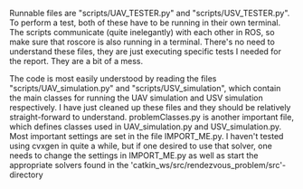 Runnable files are "scripts/UAV_TESTER.py" and "scripts/USV_TESTER.py". To perform a test, both of these have to be running in their own terminal. The scripts communicate (quite inelegantly) with each other in ROS, so make sure that roscore is also running in a terminal. There's no need to understand these files, they are just executing specific tests I needed for the report. They are a bit of a mess.

The code is most easily understood by reading the files "scripts/UAV_simulation.py" and "scripts/USV_simulation", which contain the main classes for running the UAV simulation and USV simulation respectively. I have just cleaned up these files and they should be relatively straight-forward to understand. problemClasses.py is another important file, which defines classes used in UAV_simulation.py and USV_simulation.py. Most important settings are set in the file IMPORT_ME.py. I haven't tested using cvxgen in quite a while, but if one desired to use that solver, one needs to change the settings in IMPORT_ME.py as well as start the appropriate solvers found in the 'catkin_ws/src/rendezvous_problem/src'-directory
